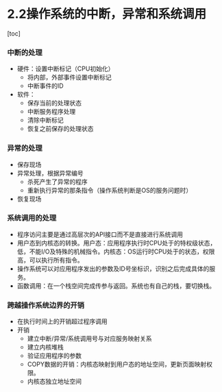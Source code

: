 # 2.2操作系统的中断，异常和系统调用

[toc]

### 中断的处理

* 硬件：设置中断标记（CPU初始化）
    * 将内部，外部事件设置中断标记
    * 中断事件的ID
* 软件：
    * 保存当前的处理状态
    * 中断服务程序处理
    * 清除中断标记
    * 恢复之前保存的处理状态

### 异常的处理

* 保存现场
* 异常处理，根据异常编号
    * 杀死产生了异常的程序
    * 重新执行异常的那条指令（操作系统判断是OS的服务问题时）
* 恢复现场

### 系统调用的处理

* 程序访问主要是通过高层次的API接口而不是直接进行系统调用
* 用户态到内核态的转换。用户态：应用程序执行时CPU处于的特权级状态，低，不能I/O及特殊的机械指令。内核态：OS运行时CPU处于的状态，权限高，可以执行所有指令。
* 操作系统可以对应用程序发出的参数及ID号坐标识，识别之后完成具体的服务。
* 函数调用：在一个栈空间完成传参与返回。系统也有自己的栈，要切换栈。

###  跨越操作系统边界的开销

* 在执行时间上的开销超过程序调用
* 开销
    * 建立中断/异常/系统调用号与对应服务映射关系
    * 建立内核堆栈
    * 验证应用程序的参数
    * COPY数据的开销：内核态映射到用户态的地址空间，更新页面映射权限。
    * 内核态独立地址空间